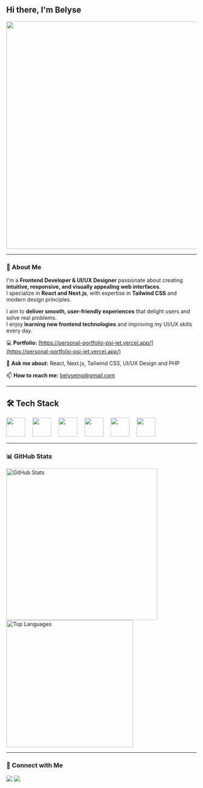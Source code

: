  ## Hi there, I'm Belyse

<p align="center">
  <img src="https://github.com/belyseing/belyseing/blob/main/coding.jpg?raw=true" width="600"  height="600"/>
</p>

---

### 👋 About Me  
I'm a **Frontend Developer & UI/UX Designer** passionate about creating **intuitive, responsive, and visually appealing web interfaces**.  
I specialize in **React and Next.js**, with expertise in **Tailwind CSS** and modern design principles.  

I aim to **deliver smooth, user-friendly experiences** that delight users and solve real problems.  
I enjoy **learning new frontend technologies** and improving my UI/UX skills every day.

💻 **Portfolio:** [https://personal-portfolio-psi-jet.vercel.app/](https://personal-portfolio-psi-jet.vercel.app/)  

💬 **Ask me about:** React, Next.js, Tailwind CSS, UI/UX Design and PHP

📫 **How to reach me:** belyseing@gmail.com


---

## 🛠 Tech Stack  
<p>
  <img src="https://cdn.jsdelivr.net/gh/devicons/devicon/icons/html5/html5-original.svg" width="50" style="margin-right:15px;"/> 
  <img src="https://cdn.jsdelivr.net/gh/devicons/devicon/icons/css3/css3-original.svg" width="50" style="margin-right:15px;"/> 
  <img src="https://cdn.jsdelivr.net/gh/devicons/devicon/icons/javascript/javascript-original.svg" width="50" style="margin-right:15px;"/> 
  <img src="https://cdn.jsdelivr.net/gh/devicons/devicon/icons/react/react-original.svg" width="50" style="margin-right:15px;"/> 
  <img src="https://cdn.jsdelivr.net/gh/devicons/devicon/icons/nextjs/nextjs-original.svg" width="50" style="margin-right:15px;"/> 
  <img src="https://cdn.jsdelivr.net/gh/devicons/devicon/icons/tailwindcss/tailwindcss-original.svg" width="50"/>
</p>


---

### 📊 GitHub Stats  
<p>
  <img src="https://github-readme-stats.vercel.app/api?username=belyseing&show_icons=true&theme=radical" alt="GitHub Stats" width="400"/>
  <img src="https://github-readme-stats.vercel.app/api/top-langs/?username=belyseing&layout=compact&theme=radical" alt="Top Languages" width="335"/>
</p>

---

### 👊 Connect with Me  
<p>
  <a href="https://x.com/belyseing"><img src="https://img.shields.io/badge/Twitter-%231DA1F2.svg?&style=for-the-badge&logo=twitter&logoColor=white" /></a>
  <a href="https://www.linkedin.com/in/ingabire-belyse/"><img src="https://img.shields.io/badge/LinkedIn-%230077B5.svg?&style=for-the-badge&logo=linkedin&logoColor=white" /></a>
</p>
